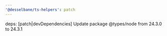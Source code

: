```yaml
---
'@desselbane/ts-helpers': patch
---
```


deps: [patch|devDependencies] Update package @types/node from 24.3.0 to 24.3.1
